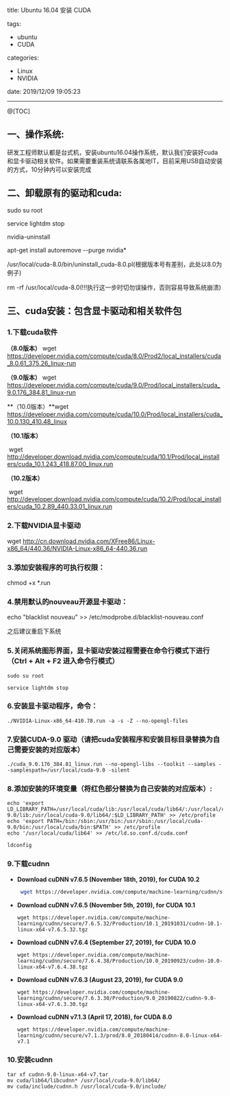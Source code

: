 title: Ubuntu 16.04 安装 CUDA

tags:

- ubuntu
- CUDA

categories:

- Linux
- NVIDIA

date: 2019/12/09 19:05:23

------

@[TOC]

## **一、操作系统:**

研发工程师默认都是台式机，安装ubuntu16.04操作系统，默认我们安装好cuda和显卡驱动相关软件。如果需要重装系统请联系各属地IT，目前采用USB自动安装的方式，10分钟内可以安装完成

## **二、卸载原有的驱动和cuda:**

sudo su root

service lightdm stop

nvidia-uninstall

apt-get install autoremove --purge nvidia*

/usr/local/cuda-8.0/bin/uninstall_cuda-8.0.pl(根据版本号有差别，此处以8.0为例子)

rm -rf /usr/local/cuda-8.0(!!!执行这一步时切勿误操作，否则容易导致系统崩溃)

## **三、cuda安装：包含显卡驱动和相关软件包**

### 1.下载cuda软件

**（8.0版本）** wget https://developer.nvidia.com/compute/cuda/8.0/Prod2/local_installers/cuda_8.0.61_375.26_linux-run

**（9.0版本）** wget https://developer.nvidia.com/compute/cuda/9.0/Prod/local_installers/cuda_9.0.176_384.81_linux-run

**（10.0版本）**wget https://developer.nvidia.com/compute/cuda/10.0/Prod/local_installers/cuda_10.0.130_410.48_linux

**（10.1版本）** 

​		wget http://developer.download.nvidia.com/compute/cuda/10.1/Prod/local_installers/cuda_10.1.243_418.87.00_linux.run

**（10.2版本）**

​		 wget http://developer.download.nvidia.com/compute/cuda/10.2/Prod/local_installers/cuda_10.2.89_440.33.01_linux.run

### 2.下载NVIDIA显卡驱动

wget http://cn.download.nvidia.com/XFree86/Linux-x86_64/440.36/NVIDIA-Linux-x86_64-440.36.run

### 3.添加安装程序的可执行权限：

chmod +x *.run

### 4.禁用默认的nouveau开源显卡驱动：

echo "blacklist nouveau" >> /etc/modprobe.d/blacklist-nouveau.conf

之后建议重启下系统

### 5.关闭系统图形界面，显卡驱动安装过程需要在命令行模式下进行（Ctrl + Alt + F2 进入命令行模式）

```
sudo su root

service lightdm stop
```

### 6.安装显卡驱动程序，命令：

```
./NVIDIA-Linux-x86_64-410.78.run -a -s -Z --no-opengl-files
```

### 7.安装CUDA-9.0 驱动（请把cuda安装程序和安装目标目录替换为自己需要安装的对应版本）

```
./cuda_9.0.176_384.81_linux.run --no-opengl-libs --toolkit --samples --samplespath=/usr/local/cuda-9.0 -silent
```

### 8.添加安装的环境变量（将红色部分替换为自己安装的对应版本）:

```
echo 'export LD_LIBRARY_PATH=/usr/local/cuda/lib:/usr/local/cuda/lib64/:/usr/local/cuda-9.0/lib:/usr/local/cuda-9.0/lib64/:$LD_LIBRARY_PATH' >> /etc/profile
echo 'export PATH=/bin:/sbin:/usr/bin:/usr/sbin:/usr/local/cuda-9.0/bin:/usr/local/cuda/bin:$PATH' >> /etc/profile
echo '/usr/local/cuda/lib64' >> /etc/ld.so.conf.d/cuda.conf

ldconfig
```

### 9.下载cudnn

- **Download cuDNN v7.6.5 (November 18th, 2019), for CUDA 10.2**

  ```bash
   wget https://developer.nvidia.com/compute/machine-learning/cudnn/secure/7.6.5.32/Production/10.2_20191118/cudnn-10.2-linux-x64-v7.6.5.32.tgz
  ```

- **Download cuDNN v7.6.5 (November 5th, 2019), for CUDA 10.1**

  ```
  wget https://developer.nvidia.com/compute/machine-learning/cudnn/secure/7.6.5.32/Production/10.1_20191031/cudnn-10.1-linux-x64-v7.6.5.32.tgz
  ```

- **Download cuDNN v7.6.4 (September 27, 2019), for CUDA 10.0**

  ```
  wget https://developer.nvidia.com/compute/machine-learning/cudnn/secure/7.6.4.38/Production/10.0_20190923/cudnn-10.0-linux-x64-v7.6.4.38.tgz
  ```

- **Download cuDNN v7.6.3 (August 23, 2019), for CUDA 9.0**

  ```
  wget https://developer.nvidia.com/compute/machine-learning/cudnn/secure/7.6.3.30/Production/9.0_20190822/cudnn-9.0-linux-x64-v7.6.3.30.tgz
  ```

- **Download cuDNN v7.1.3 (April 17, 2018), for CUDA 8.0**

  ```
  wget https://developer.nvidia.com/compute/machine-learning/cudnn/secure/v7.1.3/prod/8.0_20180414/cudnn-8.0-linux-x64-v7.1
  ```

### 10.安装cudnn

```
tar xf cudnn-9.0-linux-x64-v7.tar
mv cuda/lib64/libcudnn* /usr/local/cuda-9.0/lib64/
mv cuda/include/cudnn.h /usr/local/cuda-9.0/include/
```